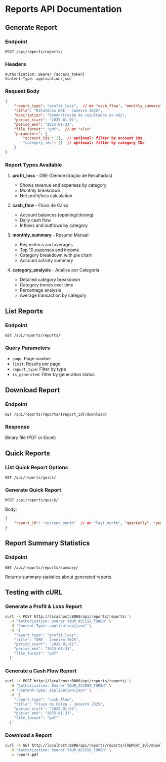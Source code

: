 # Reports API Documentation

## Generate Report

### Endpoint
```
POST /api/reports/reports/
```

### Headers
```
Authorization: Bearer {access_token}
Content-Type: application/json
```

### Request Body
```json
{
    "report_type": "profit_loss",  // or "cash_flow", "monthly_summary", "category_analysis"
    "title": "Relatório DRE - Janeiro 2025",
    "description": "Demonstração de resultados do mês",
    "period_start": "2025-01-01",
    "period_end": "2025-01-31",
    "file_format": "pdf",  // or "xlsx"
    "parameters": {
        "account_ids": [],  // optional: filter by account IDs
        "category_ids": []  // optional: filter by category IDs
    }
}
```

### Report Types Available
1. **profit_loss** - DRE (Demonstração de Resultados)
   - Shows revenue and expenses by category
   - Monthly breakdown
   - Net profit/loss calculation

2. **cash_flow** - Fluxo de Caixa
   - Account balances (opening/closing)
   - Daily cash flow
   - Inflows and outflows by category

3. **monthly_summary** - Resumo Mensal
   - Key metrics and averages
   - Top 10 expenses and income
   - Category breakdown with pie chart
   - Account activity summary

4. **category_analysis** - Análise por Categoria
   - Detailed category breakdown
   - Category trends over time
   - Percentage analysis
   - Average transaction by category

## List Reports

### Endpoint
```
GET /api/reports/reports/
```

### Query Parameters
- `page`: Page number
- `limit`: Results per page
- `report_type`: Filter by type
- `is_generated`: Filter by generation status

## Download Report

### Endpoint
```
GET /api/reports/reports/{report_id}/download/
```

### Response
Binary file (PDF or Excel)

## Quick Reports

### List Quick Report Options
```
GET /api/reports/quick/
```

### Generate Quick Report
```
POST /api/reports/quick/
```

Body:
```json
{
    "report_id": "current_month"  // or "last_month", "quarterly", "year_to_date", "cash_flow_30"
}
```

## Report Summary Statistics

### Endpoint
```
GET /api/reports/reports/summary/
```

Returns summary statistics about generated reports.

## Testing with cURL

### Generate a Profit & Loss Report
```bash
curl -X POST http://localhost:8000/api/reports/reports/ \
  -H "Authorization: Bearer YOUR_ACCESS_TOKEN" \
  -H "Content-Type: application/json" \
  -d '{
    "report_type": "profit_loss",
    "title": "DRE - Janeiro 2025",
    "period_start": "2025-01-01",
    "period_end": "2025-01-31",
    "file_format": "pdf"
  }'
```

### Generate a Cash Flow Report
```bash
curl -X POST http://localhost:8000/api/reports/reports/ \
  -H "Authorization: Bearer YOUR_ACCESS_TOKEN" \
  -H "Content-Type: application/json" \
  -d '{
    "report_type": "cash_flow",
    "title": "Fluxo de Caixa - Janeiro 2025",
    "period_start": "2025-01-01",
    "period_end": "2025-01-31",
    "file_format": "pdf"
  }'
```

### Download a Report
```bash
curl -X GET http://localhost:8000/api/reports/reports/{REPORT_ID}/download/ \
  -H "Authorization: Bearer YOUR_ACCESS_TOKEN" \
  -o report.pdf
```